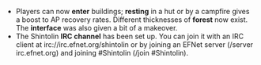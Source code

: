 * Players can now **enter** buildings; **resting** in a hut or by a campfire gives a boost to AP recovery rates. Different thicknesses of **forest** now exist. The **interface** was also given a bit of a makeover.
* The Shintolin **IRC channel** has been set up. You can join it with an IRC client at irc://irc.efnet.org/shintolin or by joining an EFNet server (/server irc.efnet.org) and joining #Shintolin (/join #Shintolin).
